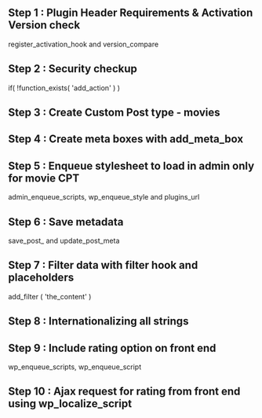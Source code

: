 ## Step 1 : Plugin Header Requirements & Activation Version check
register_activation_hook and version_compare

## Step 2 : Security checkup
if( !function_exists( 'add_action' ) )

## Step 3 : Create Custom Post type - movies

## Step 4 : Create meta boxes with add_meta_box

## Step 5 : Enqueue stylesheet to load in admin only for movie CPT
admin_enqueue_scripts, wp_enqueue_style and plugins_url

## Step 6 : Save metadata
save_post_ and update_post_meta

## Step 7 : Filter data with filter hook and placeholders
add_filter ( 'the_content' )

## Step 8 : Internationalizing all strings

## Step 9 : Include rating option on front end
wp_enqueue_scripts, wp_enqueue_script

## Step 10 : Ajax request for rating from front end using wp_localize_script